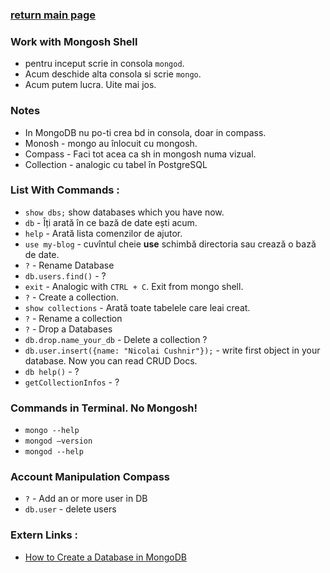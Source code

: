 ### [return main page](../README.md)

### Work with Mongosh Shell
* pentru inceput scrie in consola `mongod`.
* Acum deschide alta consola si scrie `mongo`.
* Acum putem lucra. Uite mai jos.

### Notes
* In MongoDB nu po-ti crea bd in consola, doar in compass.
* Monosh - mongo au înlocuit cu mongosh.
* Compass - Faci tot acea ca sh in mongosh numa vizual.
* Collection - analogic cu tabel în PostgreSQL

### List With Commands :
* `show dbs;` show databases which you have now. 
* `db` - Îți arată în ce bază de date ești acum.
* `help` - Arată lista comenzilor de ajutor.
* `use my-blog` - cuvîntul cheie **use** schimbă directoria sau crează o bază de date. 
* `?` - Rename Database
* `db.users.find()` - ?
* `exit` - Analogic with `CTRL + C`. Exit from mongo shell. 
* `?` - Create a collection.
* `show collections` - Arată toate tabelele care leai creat.
* `?` - Rename a collection
* `?` - Drop a Databases
* `db.drop.name_your_db` - Delete a collection ?
* `db.user.insert({name: "Nicolai Cushnir"});` - write first object in your database.  Now you can read CRUD Docs.
* `db help()` - ?
* `getCollectionInfos` - ?

### Commands in Terminal. No Mongosh!
* `mongo --help`
* `mongod –version`
* `mongod --help`

### Account Manipulation Compass
* `?` - Add an or more user in DB
* `db.user` - delete users

### Extern Links :
* [How to Create a Database in MongoDB](https://www.mongodb.com/basics/create-database)

